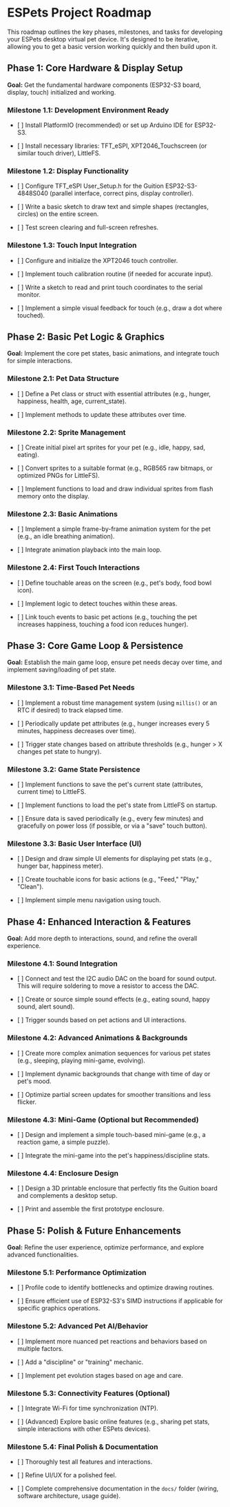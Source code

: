 # ESPets Project Roadmap

This roadmap outlines the key phases, milestones, and tasks for developing your ESPets desktop virtual pet device. It's designed to be iterative, allowing you to get a basic version working quickly and then build upon it.

## Phase 1: Core Hardware & Display Setup

**Goal:** Get the fundamental hardware components (ESP32-S3 board, display, touch) initialized and working.

### Milestone 1.1: Development Environment Ready

* \[ \] Install PlatformIO (recommended) or set up Arduino IDE for ESP32-S3.

* \[ \] Install necessary libraries: TFT_eSPI, XPT2046_Touchscreen (or similar touch driver), LittleFS.

### Milestone 1.2: Display Functionality

* \[ \] Configure TFT_eSPI User_Setup.h for the Guition ESP32-S3-4848S040 (parallel interface, correct pins, display controller).

* \[ \] Write a basic sketch to draw text and simple shapes (rectangles, circles) on the entire screen.

* \[ \] Test screen clearing and full-screen refreshes.

### Milestone 1.3: Touch Input Integration

* \[ \] Configure and initialize the XPT2046 touch controller.

* \[ \] Implement touch calibration routine (if needed for accurate input).

* \[ \] Write a sketch to read and print touch coordinates to the serial monitor.

* \[ \] Implement a simple visual feedback for touch (e.g., draw a dot where touched).

## Phase 2: Basic Pet Logic & Graphics

**Goal:** Implement the core pet states, basic animations, and integrate touch for simple interactions.

### Milestone 2.1: Pet Data Structure

* \[ \] Define a Pet class or struct with essential attributes (e.g., hunger, happiness, health, age, current_state).

* \[ \] Implement methods to update these attributes over time.

### Milestone 2.2: Sprite Management

* \[ \] Create initial pixel art sprites for your pet (e.g., idle, happy, sad, eating).

* \[ \] Convert sprites to a suitable format (e.g., RGB565 raw bitmaps, or optimized PNGs for LittleFS).

* \[ \] Implement functions to load and draw individual sprites from flash memory onto the display.

### Milestone 2.3: Basic Animations

* \[ \] Implement a simple frame-by-frame animation system for the pet (e.g., an idle breathing animation).

* \[ \] Integrate animation playback into the main loop.

### Milestone 2.4: First Touch Interactions

* \[ \] Define touchable areas on the screen (e.g., pet's body, food bowl icon).

* \[ \] Implement logic to detect touches within these areas.

* \[ \] Link touch events to basic pet actions (e.g., touching the pet increases happiness, touching a food icon reduces hunger).

## Phase 3: Core Game Loop & Persistence

**Goal:** Establish the main game loop, ensure pet needs decay over time, and implement saving/loading of pet state.

### Milestone 3.1: Time-Based Pet Needs

* \[ \] Implement a robust time management system (using `millis()` or an RTC if desired) to track elapsed time.

* \[ \] Periodically update pet attributes (e.g., hunger increases every 5 minutes, happiness decreases over time).

* \[ \] Trigger state changes based on attribute thresholds (e.g., hunger > X changes pet state to hungry).

### Milestone 3.2: Game State Persistence

* \[ \] Implement functions to save the pet's current state (attributes, current time) to LittleFS.

* \[ \] Implement functions to load the pet's state from LittleFS on startup.

* \[ \] Ensure data is saved periodically (e.g., every few minutes) and gracefully on power loss (if possible, or via a "save" touch button).

### Milestone 3.3: Basic User Interface (UI)

* \[ \] Design and draw simple UI elements for displaying pet stats (e.g., hunger bar, happiness meter).

* \[ \] Create touchable icons for basic actions (e.g., "Feed," "Play," "Clean").

* \[ \] Implement simple menu navigation using touch.

## Phase 4: Enhanced Interaction & Features

**Goal:** Add more depth to interactions, sound, and refine the overall experience.

### Milestone 4.1: Sound Integration

* \[ \] Connect and test the I2C audio DAC on the board for sound output. This will require soldering to move a resistor to access the DAC.

* \[ \] Create or source simple sound effects (e.g., eating sound, happy sound, alert sound).

* \[ \] Trigger sounds based on pet actions and UI interactions.

### Milestone 4.2: Advanced Animations & Backgrounds

* \[ \] Create more complex animation sequences for various pet states (e.g., sleeping, playing mini-game, evolving).

* \[ \] Implement dynamic backgrounds that change with time of day or pet's mood.

* \[ \] Optimize partial screen updates for smoother transitions and less flicker.

### Milestone 4.3: Mini-Game (Optional but Recommended)

* \[ \] Design and implement a simple touch-based mini-game (e.g., a reaction game, a simple puzzle).

* \[ \] Integrate the mini-game into the pet's happiness/discipline stats.

### Milestone 4.4: Enclosure Design

* \[ \] Design a 3D printable enclosure that perfectly fits the Guition board and complements a desktop setup.

* \[ \] Print and assemble the first prototype enclosure.

## Phase 5: Polish & Future Enhancements

**Goal:** Refine the user experience, optimize performance, and explore advanced functionalities.

### Milestone 5.1: Performance Optimization

* \[ \] Profile code to identify bottlenecks and optimize drawing routines.

* \[ \] Ensure efficient use of ESP32-S3's SIMD instructions if applicable for specific graphics operations.

### Milestone 5.2: Advanced Pet AI/Behavior

* \[ \] Implement more nuanced pet reactions and behaviors based on multiple factors.

* \[ \] Add a "discipline" or "training" mechanic.

* \[ \] Implement pet evolution stages based on age and care.

### Milestone 5.3: Connectivity Features (Optional)

* \[ \] Integrate Wi-Fi for time synchronization (NTP).

* \[ \] (Advanced) Explore basic online features (e.g., sharing pet stats, simple interactions with other ESPets devices).

### Milestone 5.4: Final Polish & Documentation

* \[ \] Thoroughly test all features and interactions.

* \[ \] Refine UI/UX for a polished feel.

* \[ \] Complete comprehensive documentation in the `docs/` folder (wiring, software architecture, usage guide).
